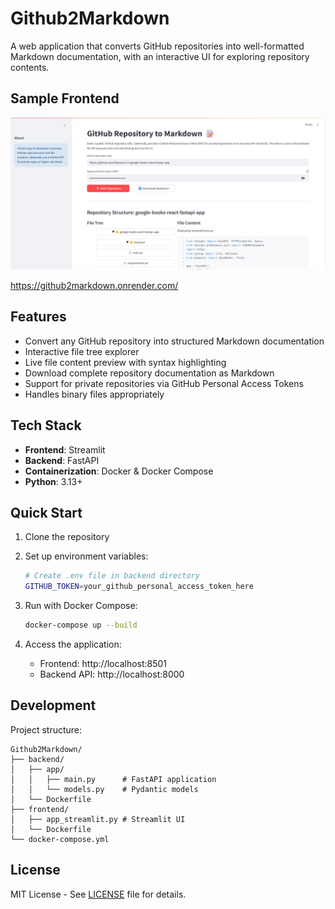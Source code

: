 # Github2Markdown

A web application that converts GitHub repositories into well-formatted Markdown documentation, with an interactive UI for exploring repository contents.

## Sample Frontend
![Github2Markdown UI Sample](./images/UI_Sample.png)

https://github2markdown.onrender.com/

## Features

- Convert any GitHub repository into structured Markdown documentation
- Interactive file tree explorer
- Live file content preview with syntax highlighting
- Download complete repository documentation as Markdown
- Support for private repositories via GitHub Personal Access Tokens
- Handles binary files appropriately

## Tech Stack

- **Frontend**: Streamlit
- **Backend**: FastAPI
- **Containerization**: Docker & Docker Compose
- **Python**: 3.13+

## Quick Start

1. Clone the repository
2. Set up environment variables:
   ```bash
   # Create .env file in backend directory
   GITHUB_TOKEN=your_github_personal_access_token_here
   ```

3. Run with Docker Compose:
   ```bash
   docker-compose up --build
   ```

4. Access the application:
   - Frontend: http://localhost:8501
   - Backend API: http://localhost:8000

## Development

Project structure:
```text
Github2Markdown/
├── backend/
│   ├── app/
│   │   ├── main.py      # FastAPI application
│   │   └── models.py    # Pydantic models
│   └── Dockerfile
├── frontend/
│   ├── app_streamlit.py # Streamlit UI
│   └── Dockerfile
└── docker-compose.yml
```

## License

MIT License - See [LICENSE](LICENSE) file for details.